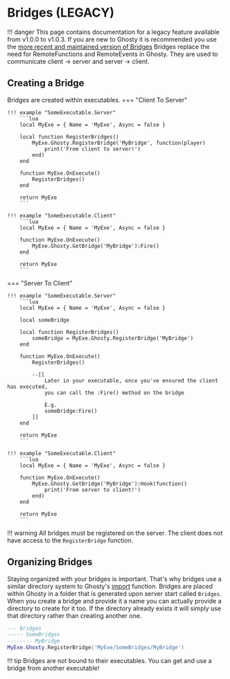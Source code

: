 # Bridges (LEGACY)
!!! danger
    This page contains documentation for a legacy feature available from v1.0.0 to v1.0.3. If you are new to Ghosty it is recommended you use the [more recent and maintained version of Bridges](/bridges) 
Bridges replace the need for RemoteFunctions and RemoteEvents in Ghosty. They are used to communicate client -> server and server -> client.

## Creating a Bridge
Bridges are created within executables.
=== "Client To Server"

    !!! example "SomeExecutable.Server"
        ```lua
        local MyExe = { Name = 'MyExe', Async = false }

        local function RegisterBridges()
            MyExe.Ghosty.RegisterBridge('MyBridge', function(player)
                print('From client to server!')
            end)
        end

        function MyExe.OnExecute()
            RegisterBridges()
        end

        return MyExe
        ```

    !!! example "SomeExecutable.Client"
        ```lua
        local MyExe = { Name = 'MyExe', Async = false }

        function MyExe.OnExecute()
            MyExe.Ghosty.GetBridge('MyBridge'):Fire()
        end

        return MyExe
        ```

=== "Server To Client"

    !!! example "SomeExecutable.Server"
        ```lua
        local MyExe = { Name = 'MyExe', Async = false }

        local someBridge

        local function RegisterBridges()
            someBridge = MyExe.Ghosty.RegisterBridge('MyBridge')
        end

        function MyExe.OnExecute()
            RegisterBridges()

            --[[
                Later in your executable, once you've ensured the client has executed,
                you can call the :Fire() method on the bridge

                E.g.
                someBridge:Fire()
            ]]
        end

        return MyExe
        ```

    !!! example "SomeExecutable.Client"
        ```lua
        local MyExe = { Name = 'MyExe', Async = false }

        function MyExe.OnExecute()
            MyExe.Ghosty.GetBridge('MyBridge'):Hook(function()
                print('From server to client!')
            end)
        end

        return MyExe
        ```

!!! warning
    All bridges must be registered on the server. The client does not have access to the `RegisterBridge` function.

## Organizing Bridges
Staying organized with your bridges is important. That's why bridges use a similar directory system to Ghosty's [import](/start/#Ghosty-directory-system) function. Bridges are placed within Ghosty in a folder that is generated upon server start called `Bridges`. When you create a bridge and provide it a name you can actually provide a directory to create for it too. If the directory already exists it will simply use that directory rather than creating another one.

```lua
--- Bridges
----- SomeBridges
-------- MyBridge
MyExe.Ghosty.RegisterBridge('MyExe/SomeBridges/MyBridge')
```

!!! tip
    Bridges are not bound to their executables. You can get and use a bridge from another executable!